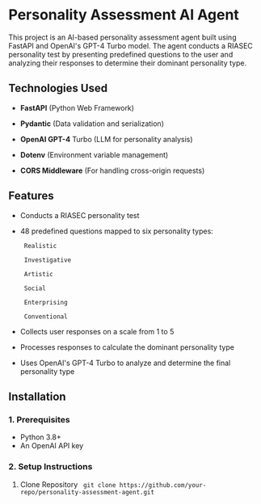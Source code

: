 # Personality Assessment AI Agent

This project is an AI-based personality assessment agent built using FastAPI and OpenAI's GPT-4 Turbo model. The agent conducts a RIASEC personality test by presenting predefined questions to the user and analyzing their responses to determine their dominant personality type.

## Technologies Used
* **FastAPI** (Python Web Framework)

* **Pydantic** (Data validation and serialization)

* **OpenAI GPT-4** Turbo (LLM for personality analysis)

* **Dotenv** (Environment variable management)

* **CORS Middleware** (For handling cross-origin requests)

## Features
* Conducts a RIASEC personality test

* 48 predefined questions mapped to six personality types:

       Realistic

       Investigative

       Artistic

       Social

       Enterprising

       Conventional

* Collects user responses on a scale from 1 to 5

* Processes responses to calculate the dominant personality type

* Uses OpenAI's GPT-4 Turbo to analyze and determine the final personality type

## Installation
### 1. Prerequisites 
* Python 3.8+
* An OpenAI API key

### 2. Setup Instructions
1. Clone Repository    ` git clone https://github.com/your-repo/personality-assessment-agent.git`
   
  
